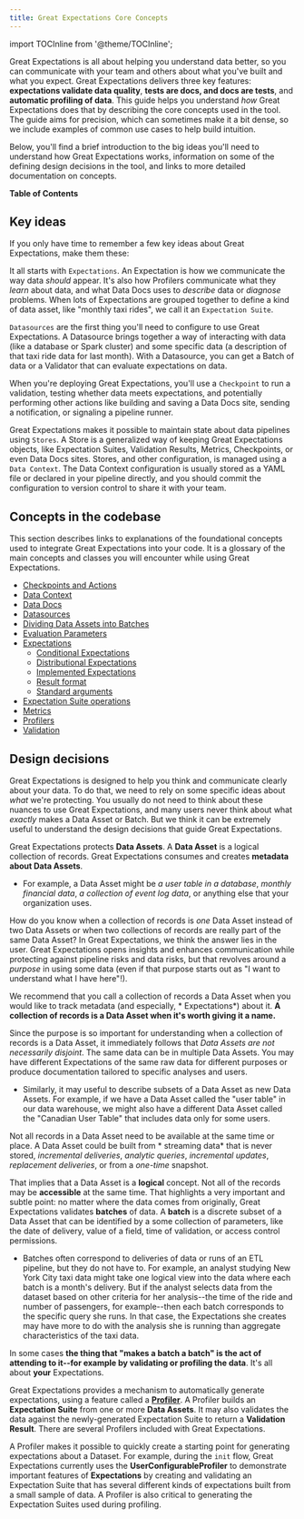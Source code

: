 ```yaml
---
title: Great Expectations Core Concepts
---
```


import TOCInline from '@theme/TOCInline';

Great Expectations is all about helping you understand data better, so you can communicate with your team and others
about what you've built and what you expect. Great Expectations delivers three key features: **expectations validate
data quality**, **tests are docs, and docs are tests**, and **automatic profiling of data**. This guide helps you
understand *how* Great Expectations does that by describing the core concepts used in the tool. The guide aims for
precision, which can sometimes make it a bit dense, so we include examples of common use cases to help build intuition.

Below, you'll find a brief introduction to the big ideas you'll need to understand how Great Expectations works, information
on some of the defining design decisions in the tool, and links to more detailed documentation on concepts.

**Table of Contents**

<TOCInline toc={toc} />

## Key ideas

If you only have time to remember a few key ideas about Great Expectations, make them these:

It all starts with `Expectations`. An Expectation is how we communicate the way data *should* appear. It's also how
Profilers communicate what they *learn* about data, and what Data Docs uses to *describe* data or *diagnose* problems.
When lots of Expectations are grouped together to define a kind of data asset, like "monthly taxi rides", we call it
an `Expectation Suite`.

`Datasources` are the first thing you'll need to configure to use Great Expectations. A Datasource brings together a way of interacting with data (like a database or Spark cluster) and some specific data (a description of that taxi ride data for last month). With a Datasource, you can get a Batch of data or a Validator that can evaluate expectations on
data.

When you're deploying Great Expectations, you'll use a `Checkpoint` to run a validation, testing whether data meets expectations, and potentially performing other actions like building and saving a Data Docs site, sending a notification, or signaling a pipeline runner.

Great Expectations makes it possible to maintain state about data pipelines using `Stores`. A Store is a generalized way of keeping Great Expectations objects, like Expectation Suites, Validation Results, Metrics, Checkpoints, or even Data Docs sites. Stores, and other configuration, is managed using a `Data Context`. The Data Context configuration is usually stored as a YAML file or declared in your pipeline directly, and you should commit the configuration to version control to share it with your team.

## Concepts in the codebase

This section describes links to explanations of the foundational concepts used to integrate Great Expectations into your code. It is a glossary
of the main concepts and classes you will encounter while using Great Expectations.

* [Checkpoints and Actions](./checkpoints_and_actions.md)
* [Data Context](./data_context.md)
* [Data Docs](./data_docs.md)
* [Datasources](./datasources.md)
* [Dividing Data Assets into Batches](./dividing_data_assets_into_batches.md)
* [Evaluation Parameters](./evaluation_parameters.md)
* [Expectations](./expectations/expectations.md)
  * [Conditional Expectations](./expectations/conditional_expectations.md)
  * [Distributional Expectations](./expectations/distributional_expectations.md)
  * [Implemented Expectations](./expectations/implemented_expectations.md)
  * [Result format](./expectations/result_format.md)
  * [Standard arguments](./expectations/standard_arguments.md)
* [Expectation Suite operations](./expectation_suite_operations.md)
* [Metrics](./metrics.md)
* [Profilers](./profilers.md)
* [Validation](../terms/validation_result.md)


## Design decisions


Great Expectations is designed to help you think and communicate clearly about your data. To do that, we need to rely on
some specific ideas about *what* we're protecting. You usually do not need to think about these nuances to use Great
Expectations, and many users never think about what *exactly* makes a Data Asset or Batch. But we think it can be
extremely useful to understand the design decisions that guide Great Expectations.

Great Expectations protects **Data Assets**. A **Data Asset** is a logical collection of records. Great Expectations
consumes and creates **metadata about Data Assets**.

- For example, a Data Asset might be *a user table in a database*, *monthly financial data*, *a collection of event log
  data*, or anything else that your organization uses.

How do you know when a collection of records is *one* Data Asset instead of two Data Assets or when two collections of
records are really part of the same Data Asset? In Great Expectations, we think the answer lies in the user. Great
Expectations opens insights and enhances communication while protecting against pipeline risks and data risks, but that
revolves around a *purpose* in using some data (even if that purpose starts out as "I want to understand what I have
here"!).

We recommend that you call a collection of records a Data Asset when you would like to track metadata (and especially, *
Expectations*) about it. **A collection of records is a Data Asset when it's worth giving it a name.**

Since the purpose is so important for understanding when a collection of records is a Data Asset, it immediately follows
that *Data Assets are not necessarily disjoint*. The same data can be in multiple Data Assets. You may have different
Expectations of the same raw data for different purposes or produce documentation tailored to specific analyses and
users.

- Similarly, it may useful to describe subsets of a Data Asset as new Data Assets. For example, if we have a Data Asset
  called the "user table" in our data warehouse, we might also have a different Data Asset called the "Canadian User
  Table" that includes data only for some users.

Not all records in a Data Asset need to be available at the same time or place. A Data Asset could be built from *
streaming data* that is never stored, *incremental deliveries*, *analytic queries*, *incremental updates*, *replacement
deliveries*, or from a *one-time* snapshot.

That implies that a Data Asset is a **logical** concept. Not all of the records may be **accessible** at the same time.
That highlights a very important and subtle point: no matter where the data comes from originally, Great Expectations
validates **batches** of data. A **batch** is a discrete subset of a Data Asset that can be identified by a some
collection of parameters, like the date of delivery, value of a field, time of validation, or access control
permissions.

- Batches often correspond to deliveries of data or runs of an ETL pipeline, but they do not have to. For example, an
  analyst studying New York City taxi data might take one logical view into the data where each batch is a month's
  delivery. But if the analyst selects data from the dataset based on other criteria for her analysis--the time of the
  ride and number of passengers, for example--then each batch corresponds to the specific query she runs. In that case,
  the Expectations she creates may have more to do with the analysis she is running than aggregate characteristics of
  the taxi data.

In some cases **the thing that "makes a batch a batch" is the act of attending to it--for example by validating or
profiling the data**. It's all about **your** Expectations.

Great Expectations provides a mechanism to automatically generate expectations, using a feature called a [**Profiler**](./profilers.md). A Profiler builds an **Expectation Suite** from one or more **Data Assets**. It may also validates the data against the newly-generated Expectation Suite to return a **Validation Result**. There are several Profilers included with Great Expectations.

A Profiler makes it possible to quickly create a starting point for generating expectations about a Dataset. For example, during the `init` flow, Great Expectations currently uses the **UserConfigurableProfiler** to demonstrate important features of **Expectations** by creating and validating an Expectation Suite that has several different kinds of expectations built from a small sample of data. A Profiler is also critical to generating the Expectation Suites used during profiling.
